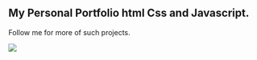 <h2>
  My Personal Portfolio html Css and Javascript.
</h2>
<p> Follow me for more of such projects. </p>
<img src="https://i.postimg.cc/yNpJHBLQ/Screenshot-My-Personal-Portfolio.png" align:center;></img>
